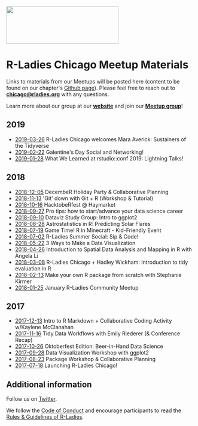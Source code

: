 <img src="https://github.com/rladies/starter-kit/blob/master/logo/R-LadiesGlobal_RBG_online_LogoWithText_Horizontal.png" data-canonical-src="https://github.com/rladies/starter-kit/blob/master/logo/R-LadiesGlobal_RBG_online_LogoWithText_Horizontal.png" width="300" height="100" />

# R-Ladies Chicago Meetup Materials

Links to materials from our Meetups will be posted here (content to be found on our chapter's [Github page](https://github.com/rladies-chicago)). Please feel free to reach out to **chicago@rladies.org** with any questions.

Learn more about our group at our **[website](https://rladieschicago.org/)** and join our **[Meetup group](https://www.meetup.com/rladies-chicago/)**! 


## 2019
* [2019-03-26](https://github.com/rladies-chicago/rladies-chicago-2019) R-Ladies Chicago welcomes Mara Averick: Sustainers of the Tidyverse
* [2019-02-22](link) Galentine's Day Social and Networking!
* [2019-01-28](https://rladieschicago.org/post/2019-02-04-jan-recap/) What We Learned at rstudio::conf 2019: Lightning Talks!

## 2018
* [2018-12-05](https://github.com/rladies-chicago/2018-12-05-meetup) DecembeR Holiday Party & Collaborative Planning
* [2018-11-13](https://docs.google.com/presentation/d/15zC1Bf_2CQZ66WS9tsEIyBGBu0v3OaGse6VP-4B_FGU/edit#slide=id.p5) 'Git' down with Git + R (Workshop & Tutorial)
* [2018-10-16](https://github.com/rladies-chicago/2018-n8-Hacktoberfest) HacktobeRfest @ Haymarket
* [2018-09-27](https://github.com/rladies-chicago/2018-09-27-Protips-career-talk) Pro tips: how to start/advance your data science career
* [2018-09-10](https://docs.google.com/presentation/d/1W5bzTrlhl5Wk_IWqtCr_HvpIuUwGDFdVpxP8NkWXKIw/edit) Dataviz Study Group: Intro to ggplot2
* [2018-08-28](link) Astrostatistics in R: Predicting Solar Flares
* [2018-07-19](https://github.com/rladies-chicago/2018-07-19-R-in-Minecraft) 
Game Time! R in Minecraft - Kid-Friendly Event
* [2018-07-02](https://github.com/rladies-chicago/2018-07-02-wine-tasting) R-Ladies Summer Social: Sip & Code!
* [2018-05-22](https://github.com/rladies-chicago/May_2018_Data_Visualization) 3 Ways to Make a Data Visualization
* [2018-04-26](https://github.com/rladies-chicago/April_2018_meetup_spatial-data) Introduction to Spatial Data Analysis and Mapping in R with Angela Li
* [2018-03-08](https://github.com/rladies-chicago/links-to-slides) R-Ladies Chicago + Hadley Wickham: Introduction to tidy evaluation in R
* [2018-02-13](https://github.com/rladies-chicago/r_packages) Make your own R package from scratch with Stephanie Kirmer
* [2018-01-25](link) January R-Ladies Community Meetup

## 2017
* [2017-12-13](https://github.com/rladies-chicago/Getting_down_with_R_Markdown) Intro to R Markdown + Collaborative Coding Activity w/Kaylene McClanahan
* [2017-11-16](link) Tidy Data Workflows with Emily Riederer (& Conference Recap)
* [2017-10-26](https://github.com/rladies-chicago/beer-data-science) Oktoberfest Edition: Beer-in-Hand Data Science
* [2017-09-28](https://github.com/rladies-chicago/RLadies-Chicago-Sept-2017) 
Data Visualization Workshop with ggplot2
* [2017-08-23](https://github.com/rladies-chicago/2017-08-23_hash-package-workshop) Package Workshop & Collaborative Planning
* [2017-07-18](https://github.com/rladies-chicago/2017-07-18_kickoff_meeting) Launching R-Ladies Chicago!

## Additional information

Follow us on [Twitter](https://twitter.com/RLadiesChicago).

We follow the [Code of Conduct](https://github.com/rladies/starter-kit/wiki/Code-of-Conduct) and encourage participants to read the [Rules & Guidelines of R-Ladies](https://github.com/rladies/starter-kit/blob/master/R-Ladies_RulesGuidelines.pdf).